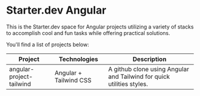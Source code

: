 # Starter.dev Angular

This is the Starter.dev space for Angular projects utilizing a variety of stacks to accomplish cool and fun tasks while offering practical solutions.

You'll find a list of projects below:

| Project                  | Technologies           | Description                                                           |
| ------------------------ | ---------------------- | --------------------------------------------------------------------- |
| angular-project-tailwind | Angular + Tailwind CSS | A github clone using Angular and Tailwind for quick utilities styles. |
